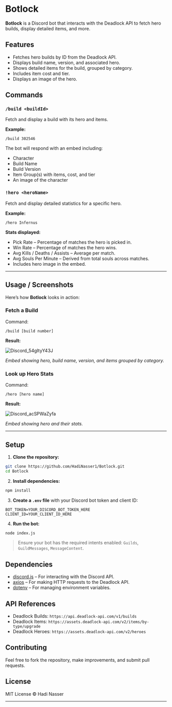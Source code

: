# Botlock

**Botlock** is a Discord bot that interacts with the Deadlock API to fetch hero builds, display detailed items, and more.

## Features

* Fetches hero builds by ID from the Deadlock API.
* Displays build name, version, and associated hero.
* Shows detailed items for the build, grouped by category.
* Includes item cost and tier.
* Displays an image of the hero.

## Commands

### `/build <buildId>`

Fetch and display a build with its hero and items.

**Example:**

```
/build 302546
```

The bot will respond with an embed including:

* Character
* Build Name
* Build Version
* Item Group(s) with items, cost, and tier
* An image of the character

### `!hero <heroName>`

Fetch and display detailed statistics for a specific hero.

**Example:**

```
/hero Infernus
```

**Stats displayed:**

* Pick Rate – Percentage of matches the hero is picked in.
* Win Rate – Percentage of matches the hero wins.
* Avg Kills / Deaths / Assists – Average per match.
* Avg Souls Per Minute – Derived from total souls across matches.
* Includes hero image in the embed.

---

## Usage / Screenshots

Here’s how **Botlock** looks in action:

### Fetch a Build

Command:

```
/build [build number]
```

**Result:**

![Discord_54gItyY43J](https://github.com/user-attachments/assets/f01d627d-7166-46ef-9206-639fc698f0a6)

*Embed showing hero, build name, version, and items grouped by category.*

### Look up Hero Stats

Command:

```
/hero [hero name]
```

**Result:**

![Discord_acSPWaZyfa](https://github.com/user-attachments/assets/580d3b56-291e-444e-a770-6c8026ec8364)

*Embed showing hero and their stats.*

---

## Setup

1. **Clone the repository:**

```bash
git clone https://github.com/HadiNasser1/Botlock.git
cd Botlock
```

2. **Install dependencies:**

```bash
npm install
```

3. **Create a `.env` file** with your Discord bot token and client ID:

```
BOT_TOKEN=YOUR_DISCORD_BOT_TOKEN_HERE
CLIENT_ID=YOUR_CLIENT_ID_HERE
```

4. **Run the bot:**

```bash
node index.js
```

> Ensure your bot has the required intents enabled: `Guilds`, `GuildMessages`, `MessageContent`.

## Dependencies

* [discord.js](https://www.npmjs.com/package/discord.js) – For interacting with the Discord API.
* [axios](https://www.npmjs.com/package/axios) – For making HTTP requests to the Deadlock API.
* [dotenv](https://www.npmjs.com/package/dotenv) – For managing environment variables.

## API References

* Deadlock Builds: `https://api.deadlock-api.com/v1/builds`
* Deadlock Items: `https://assets.deadlock-api.com/v2/items/by-type/upgrade`
* Deadlock Heroes: `https://assets.deadlock-api.com/v2/heroes`

## Contributing

Feel free to fork the repository, make improvements, and submit pull requests.

## License

MIT License © Hadi Nasser

---


